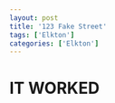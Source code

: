 ```yaml
---
layout: post
title: '123 Fake Street'
tags: ['Elkton']
categories: ['Elkton']
---
```


<h1>IT WORKED</h1>
